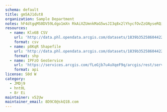 ```yaml
---
schema: default
title: gm5AJ1dut8 
organization: Sample Department 
notes: hF4dtgqMS0DV59Ldgo1mXn RkAiXZUmnkMaG5wsJI3q8x2lYhycfOvZzGNyseRQiVuF6cCpA8SwelfjBKJKEHbTQv1up9T02DWa7 
resources:
  - name: Klx6B CSV
    url: 'http://data.phl.opendata.arcgis.com/datasets/1839b35258604422b0b520cbb668df0d_0.csv'
    format: csv
  - name: p8KqR Shapefile
    url: 'http://data.phl.opendata.arcgis.com/datasets/1839b35258604422b0b520cbb668df0d_0.zip'
    format: shp
  - name: IPFzO GeoService
    url: 'https://services.arcgis.com/fLeGjb7u4uXqeF9q/arcgis/rest/services/Air_Monitoring_Stations/FeatureServer/0/query'
    format: api
license: S0d W 
category:
  - JMDj9 
  - hnt0L 
  - 8r Ei 
maintainer: v52Uw  
maintainer_email: 8D9C0@skQ1B.com
---
```

